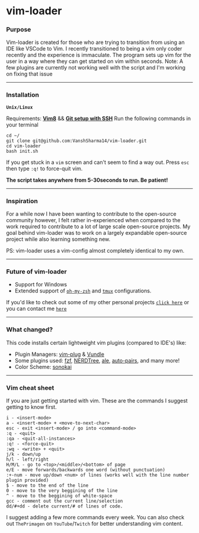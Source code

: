 # vim-loader
### Purpose

Vim-loader is created for those who are trying to transition from using an IDE like VSCode to Vim. I recently transitioned to being a vim only coder recently and the experience is immaculate. The program sets up vim for the user in a way where they can get started on vim within seconds.
Note: A few plugins are currently not working well with the script and I'm working on fixing that issue

---
### Installation
**`Unix/Linux`**

Requirements: [**Vim8**](https://github.com/vim/vim) && [**Git setup with SSH**](https://www.theserverside.com/blog/Coffee-Talk-Java-News-Stories-and-Opinions/GitHub-SSH-Key-Setup-Config-Ubuntu-Linux)
Run the following commands in your terminal

    cd ~/
    git clone git@github.com:VanshSharma14/vim-loader.git
    cd vim-loader
    bash init.sh
If you get stuck in a `vim` screen and can't seem to find a way out. Press `esc` then type `:q!` to force-quit vim. 

**The script takes anywhere from 5-30seconds to run. Be patient!**

---
### Inspiration
For a while now I have been wanting to contribute to the open-source community however, I felt rather in-experienced when compared to the work required to contribute to a lot of large scale open-source projects. My goal behind vim-loader was to work on a largely expandable open-source project while also learning something new.

PS: vim-loader uses a vim-config almost completely identical to my own.

---
### Future of vim-loader
* Support for Windows
* Extended support of [`oh-my-zsh`](https://github.com/ohmyzsh/ohmyzsh) and [`tmux`](https://github.com/tmux/tmux) configurations.

If you'd like to check out some of my other personal projects [`click here`](https://github.com/VanshSharma14) or you can contact me [`here`](https://linktr.ee/vsharma14)

---
### What changed?
This code installs certain lightweight vim plugins (compared to IDE's) like:

- Plugin Managers: [vim-plug](https://github.com/junegunn/vim-plug) & [Vundle](https://github.com/VundleVim/Vundle.vim)
- Some plugins used: [fzf](https://github.com/junegunn/fzf), [NERDTree](https://github.com/preservim/nerdtree), [ale](https://github.com/dense-analysis/ale), [auto-pairs](https://github.com/jiangmiao/auto-pairs), and many more!
- Color Scheme: [sonokai](https://github.com/sainnhe/sonokai)

---
### Vim cheat sheet
If you are just getting started with vim. These are the commands I suggest getting to know first.

    i - <insert-mode>
    a - <insert-mode> + <move-to-next-char>
    esc - exit <insert-mode> / go into <command-mode>
    :q - <quit>
    :qa - <quit-all-instances>
    :q! - <force-quit>
    :wq - <write> + <quit>
    j/k - down/up
    h/l - left/right
    H/M/L - go to <top>/<middle>/<bottom> of page
    e/E - move forwards/backwards one word (without punctuation)
    :+-num - move up/down <num> of lines (works well with the line number plugin provided)
    $ - move to the end of the line
    0 - move to the very beggining of the line
    ^ - move to the beggining of white-space
    gcc - comment out the current line/selection
    dd/#+dd - delete current/# of lines of code.
I suggest adding a few more commands every week. You can also check out `ThePrimagen` on `YouTube`/`Twitch` for better understanding vim content. 
